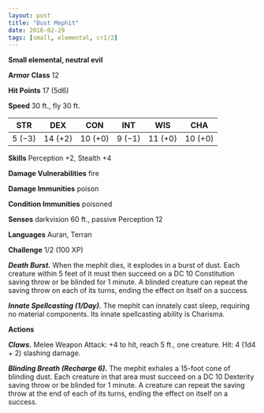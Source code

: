 ```yaml
---
layout: post
title: "Dust Mephit"
date: 2016-02-29
tags: [small, elemental, cr1/2]
---
```


**Small elemental, neutral evil**

**Armor Class** 12

**Hit Points** 17 (5d6)

**Speed** 30 ft., fly 30 ft.

|   STR   |   DEX   |   CON   |   INT   |   WIS   |   CHA   |
|:-----:|:-----:|:-----:|:-----:|:-----:|:-----:|
| 5 (−3) | 14 (+2) | 10 (+0) | 9 (−1) | 11 (+0) | 10 (+0) |

**Skills** Perception +2, Stealth +4 

**Damage Vulnerabilities** fire 

**Damage Immunities** poison 

**Condition Immunities** poisoned 

**Senses** darkvision 60 ft., passive Perception 12 

**Languages** Auran, Terran 

**Challenge** 1/2 (100 XP)

***Death Burst.*** When the mephit dies, it explodes in a burst of dust. Each creature within 5 feet of it must then succeed on a DC 10 Constitution saving throw or be blinded for 1 minute. A blinded creature can repeat the saving throw on each of its turns, ending the effect on itself on a success. 

***Innate Spellcasting (1/Day).*** The mephit can innately cast sleep, requiring no material components. Its innate spellcasting ability is Charisma. 

**Actions** 

***Claws.*** Melee Weapon Attack: +4 to hit, reach 5 ft., one creature. Hit: 4 (1d4 + 2) slashing damage. 

***Blinding Breath (Recharge 6).*** The mephit exhales a 15-foot cone of blinding dust. Each creature in that area must succeed on a DC 10 Dexterity saving throw or be blinded for 1 minute. A creature can repeat the saving throw at the end of each of its turns, ending the effect on itself on a success.